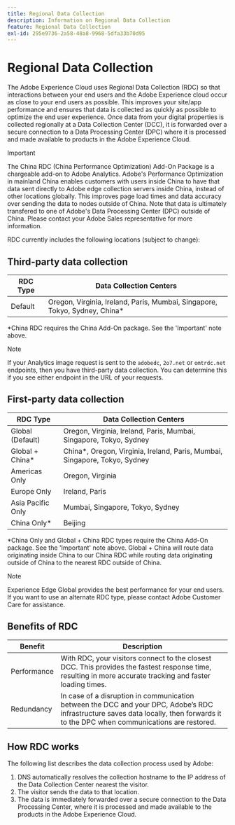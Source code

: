 ```yaml
---
title: Regional Data Collection
description: Information on Regional Data Collection
feature: Regional Data Collection
exl-id: 295e9736-2a58-48a8-9968-5dfa33b70d95
---
```

# Regional Data Collection

The Adobe Experience Cloud uses Regional Data Collection (RDC) so that interactions between your end users and the Adobe Experience cloud occur as close to your end users as possible. This improves your site/app performance and ensures that data is collected as quickly as possible to optimize the end user experience. Once data from your digital properties is collected regionally at a Data Collection Center (DCC), it is forwarded over a secure connection to a Data Processing Center (DPC) where it is processed and made available to products in the Adobe Experience Cloud.

>[!IMPORTANT]
>
>The China RDC (China Performance Optimization) Add-On Package is a chargeable add-on to Adobe Analytics. Adobe's Performance Optimization in mainland China enables customers with users inside China to have that data sent directly to Adobe edge collection servers inside China, instead of other locations globally. This improves page load times and data accuracy over sending the data to nodes outside of China. Note that data is ultimately transfered to one of Adobe's Data Processing Center (DPC) outside of China. Please contact your Adobe Sales representative for more information.

RDC currently includes the following locations (subject to change):

## Third-party data collection

| RDC Type | Data Collection Centers |
|---------------------|-------------------|
| Default | Oregon, Virginia, Ireland, Paris, Mumbai, Singapore, Tokyo, Sydney, China* |

*China RDC requires the China Add-On package. See the 'Important' note above.

>[!NOTE]
>
>If your Analytics image request is sent to the `adobedc`, `2o7.net` or `omtrdc.net` endpoints, then you have third-party data collection. You can determine this if you see either endpoint in the URL of your requests.

## First-party data collection

| RDC Type | Data Collection Centers |
|---------------------|-------------------|
| Global (Default) | Oregon, Virginia, Ireland, Paris, Mumbai, Singapore, Tokyo, Sydney |
| Global + China* | China*, Oregon, Virginia, Ireland, Paris, Mumbai, Singapore, Tokyo, Sydney |
| Americas Only | Oregon, Virginia |
| Europe Only | Ireland, Paris |
| Asia Pacific Only | Mumbai, Singapore, Tokyo, Sydney |
| China Only* | Beijing |

*China Only and Global + China RDC types require the China Add-On package. See the 'Important' note above. Global + China will route data originating inside China to our China RDC while routing data originating outside of China to the nearest RDC outside of China. 

>[!NOTE]
>
>Experience Edge Global provides the best performance for your end users.  If you want to use an alternate RDC type, please contact Adobe Customer Care for assistance.

## Benefits of RDC

| Benefit | Description |
| --- | --- |
| Performance | With RDC, your visitors connect to the closest DCC. This provides the fastest response time, resulting in more accurate tracking and faster loading times. |
| Redundancy | In case of a disruption in communication between the DCC and your DPC, Adobe’s RDC infrastructure saves data locally, then forwards it to the DPC when communications are restored. |

## How RDC works

The following list describes the data collection process used by Adobe:

1. DNS automatically resolves the collection hostname to the IP address of the Data Collection Center nearest the visitor.
1. The visitor sends the data to that location.
1. The data is immediately forwarded over a secure connection to the Data Processing Center, where it is processed and made available to the products in the Adobe Experience Cloud.
